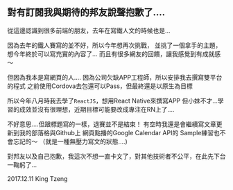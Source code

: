 ## 對有訂閱我與期待的邦友說聲抱歉了....

從這邊認識到很多前端的朋友，去年在寫鐵人文的時候也是...

因為去年的鐵人賽寫的並不好，所以今年想再次挑戰，
並挑了一個拿手的主題，想今年終於可以寫充實的內容了...
而且有很多網友的回饋，讓我感覺到有成就感～

但因為我本是寫網頁的人....
因為公司欠缺APP工程師，所以安排我去撰寫雙平台的程式
之前使用Cordova去包還可以Pass，但最終還是以原生為目標

所以今年八月時我去學了`ReactJS`，想用React Native來撰寫APP
但小妹不才...學習的成效並沒有很理想，近期目標可能要改成專注在RN上了....

不好意思....但跟標題寫的一樣，退賽並不是結束！
有空時我還是會繼續寫文章更新到我的部落格與Github上
網頁點播的Google Calendar API的 Sample練習也不會忘記的～
（就是一種無壓力寫文的狀態....)

對邦友以及自己抱歉，我這次不想一直卡文了，對其他技術者不公平，在此先下台一鞠躬了...

2017.12.11 King Tzeng
